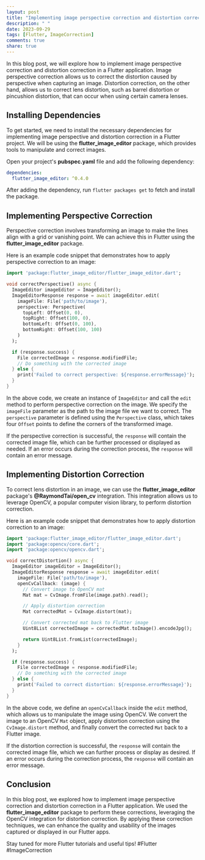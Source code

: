 ```yaml
---
layout: post
title: "Implementing image perspective correction and distortion correction in Flutter"
description: " "
date: 2023-09-29
tags: [Flutter, ImageCorrection]
comments: true
share: true
---
```


In this blog post, we will explore how to implement image perspective correction and distortion correction in a Flutter application. Image perspective correction allows us to correct the distortion caused by perspective when capturing an image. Distortion correction, on the other hand, allows us to correct lens distortion, such as barrel distortion or pincushion distortion, that can occur when using certain camera lenses.

## Installing Dependencies

To get started, we need to install the necessary dependencies for implementing image perspective and distortion correction in a Flutter project. We will be using the **flutter_image_editor** package, which provides tools to manipulate and correct images.

Open your project's **pubspec.yaml** file and add the following dependency:

```yaml
dependencies:
  flutter_image_editor: ^0.4.0
```

After adding the dependency, run `flutter packages get` to fetch and install the package.

## Implementing Perspective Correction

Perspective correction involves transforming an image to make the lines align with a grid or vanishing point. We can achieve this in Flutter using the **flutter_image_editor** package.

Here is an example code snippet that demonstrates how to apply perspective correction to an image:

```dart
import 'package:flutter_image_editor/flutter_image_editor.dart';

void correctPerspective() async {
  ImageEditor imageEditor = ImageEditor();
  ImageEditorResponse response = await imageEditor.edit(
    imageFile: File('path/to/image'),
    perspective: Perspective(
      topLeft: Offset(0, 0),
      topRight: Offset(100, 0),
      bottomLeft: Offset(0, 100),
      bottomRight: Offset(100, 100)
    )
  );

  if (response.success) {
    File correctedImage = response.modifiedFile;
    // Do something with the corrected image
  } else {
    print('Failed to correct perspective: ${response.errorMessage}');
  }
}
```
 
In the above code, we create an instance of `ImageEditor` and call the `edit` method to perform perspective correction on the image. We specify the `imageFile` parameter as the path to the image file we want to correct. The `perspective` parameter is defined using the `Perspective` class, which takes four `Offset` points to define the corners of the transformed image.

If the perspective correction is successful, the `response` will contain the corrected image file, which can be further processed or displayed as needed. If an error occurs during the correction process, the `response` will contain an error message.

## Implementing Distortion Correction

To correct lens distortion in an image, we can use the **flutter_image_editor** package's **@RaymondTai/open_cv** integration. This integration allows us to leverage OpenCV, a popular computer vision library, to perform distortion correction.

Here is an example code snippet that demonstrates how to apply distortion correction to an image:

```dart
import 'package:flutter_image_editor/flutter_image_editor.dart';
import 'package:opencv/core.dart';
import 'package:opencv/opencv.dart';

void correctDistortion() async {
  ImageEditor imageEditor = ImageEditor();
  ImageEditorResponse response = await imageEditor.edit(
    imageFile: File('path/to/image'),
    openCvCallback: (image) {
      // Convert image to OpenCV mat
      Mat mat = CvImage.fromFile(image.path).read();

      // Apply distortion correction
      Mat correctedMat = CvImage.distort(mat);

      // Convert corrected mat back to Flutter image
      Uint8List correctedImage = correctedMat.toImage().encodeJpg();

      return Uint8List.fromList(correctedImage);
    }
  );

  if (response.success) {
    File correctedImage = response.modifiedFile;
    // Do something with the corrected image
  } else {
    print('Failed to correct distortion: ${response.errorMessage}');
  }
}
```

In the above code, we define an `openCvCallback` inside the `edit` method, which allows us to manipulate the image using OpenCV. We convert the image to an OpenCV `Mat` object, apply distortion correction using the `CvImage.distort` method, and finally convert the corrected `Mat` back to a Flutter image.

If the distortion correction is successful, the `response` will contain the corrected image file, which we can further process or display as desired. If an error occurs during the correction process, the `response` will contain an error message.

## Conclusion

In this blog post, we explored how to implement image perspective correction and distortion correction in a Flutter application. We used the **flutter_image_editor** package to perform these corrections, leveraging the OpenCV integration for distortion correction. By applying these correction techniques, we can enhance the quality and usability of the images captured or displayed in our Flutter apps.

Stay tuned for more Flutter tutorials and useful tips! #Flutter #ImageCorrection